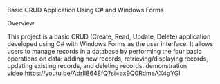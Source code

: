 Basic CRUD Application Using C# and Windows Forms

Overview

This project is a basic CRUD (Create, Read, Update, Delete) application developed using C# with Windows Forms as the user interface. It allows users to manage records in a database by performing the four basic operations on data: adding new records, retrieving/displaying records, updating existing records, and deleting records.
demonstration video:https://youtu.be/AdrII864EfQ?si=ax9Q0RdmeAX4gYGl


